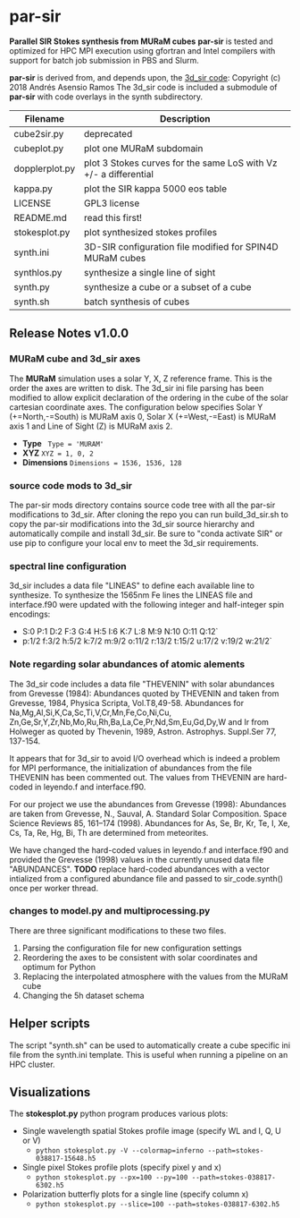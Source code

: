 # par-sir
**Parallel SIR Stokes synthesis from MURaM cubes**
**par-sir** is tested and optimized for HPC MPI execution using gfortran and Intel compilers
with support for batch job submission in PBS and Slurm.

**par-sir** is derived from, and depends upon,
the [3d_sir code](https://github.com/aasensio/3d_sir): Copyright (c) 2018 Andrés Asensio Ramos
The 3d_sir code is included a submodule of **par-sir** with code overlays in the synth subdirectory.

| Filename | Description |
| -------- | ----------- |
| cube2sir.py    | deprecated |
| cubeplot.py    | plot one MURaM subdomain |
| dopplerplot.py | plot 3 Stokes curves for the same LoS with Vz +/- a differential  |
| kappa.py       | plot the SIR kappa 5000 eos table |
| LICENSE        | GPL3 license |
| README.md | read this first! |
| stokesplot.py | plot synthesized stokes profiles |
| synth.ini | 3D-SIR configuration file modified for SPIN4D MURaM cubes |
| synthlos.py | synthesize a single line of sight |
| synth.py | synthesize a cube or a subset of a cube |
| synth.sh | batch synthesis of cubes  |

## Release Notes v1.0.0
### MURaM cube and 3d_sir axes
The **MURaM** simulation uses a solar Y, X, Z reference frame. This is the order the axes are written to disk.
The 3d_sir ini file parsing has been modified to allow explicit declaration of the ordering in the cube
of the solar cartesian coordinate axes.  The configuration below specifies 
Solar Y (+=North,-=South) is MURaM axis 0,
Solar X (+=West,-=East) is MURaM axis 1 and
Line of Sight (Z) is MURaM axis 2. 

- **Type** ` Type = 'MURAM'`
- **XYZ** `XYZ = 1, 0, 2`
- **Dimensions** `Dimensions = 1536, 1536, 128`

### source code mods to 3d_sir

The par-sir mods directory contains source code tree with all the par-sir modifications to 3d_sir.
After cloning the repo you can run build_3d_sir.sh to copy the par-sir modifications into
the 3d_sir source hierarchy and automatically compile and install 3d_sir.
Be sure to "conda activate SIR" or use pip to configure your local env to meet the 3d_sir requirements. 

### spectral line configuration

3d_sir includes a data file "LINEAS" to define each available line to synthesize.
To synthesize the 1565nm Fe lines the LINEAS file and interface.f90 were updated
with the following integer and half-integer spin encodings:
- S:0 P:1 D:2 F:3 G:4 H:5 I:6 K:7 L:8 M:9 N:10 O:11 Q:12`
- p:1/2 f:3/2 h:5/2 k:7/2 m:9/2 o:11/2 r:13/2 t:15/2 u:17/2 v:19/2 w:21/2`

### Note regarding solar abundances of atomic alements

The 3d_sir code includes a data file "THEVENIN" with solar abundances from Grevesse (1984):
	Abundances quoted by THEVENIN and taken from Grevesse, 1984, Physica Scripta, Vol.T8,49-58.
	Abundances for Na,Mg,Al,Si,K,Ca,Sc,Ti,V,Cr,Mn,Fe,Co,Ni,Cu,
	Zn,Ge,Sr,Y,Zr,Nb,Mo,Ru,Rh,Ba,La,Ce,Pr,Nd,Sm,Eu,Gd,Dy,W and Ir from Holweger
	as quoted by Thevenin, 1989, Astron. Astrophys. Suppl.Ser 77, 137-154.

It appears that for 3d_sir to avoid I/O overhead which is indeed a problem for MPI performance,
the initialization of abundances from the file THEVENIN has been commented out.
The values from THEVENIN are hard-coded in leyendo.f and interface.f90.

For our project we use the abundances from Grevesse (1998):
	Abundances are taken from Grevesse, N., Sauval, A. Standard Solar Composition. Space Science Reviews 85, 161–174 (1998).
	Abundances for As, Se, Br, Kr, Te, I, Xe, Cs, Ta, Re, Hg, Bi, Th are determined from meteorites.

We have changed the hard-coded values in leyendo.f and interface.f90 and provided the Grevesse (1998) values
in the currently unused data file "ABUNDANCES".
**TODO** replace hard-coded abundances with a vector intialized from a configured abundance file
and passed to sir_code.synth() once per worker thread.

### changes to model.py and multiprocessing.py

There are three significant modifications to these two files.
1. Parsing the configuration file for new configuration settings
1. Reordering the axes to be consistent with solar coordinates and optimum for Python
1. Replacing the interpolated atmosphere with the values from the MURaM cube
1. Changing the 5h dataset schema

## Helper scripts
The script "synth.sh" can be used to automatically create a cube specific ini file from the synth.ini template. 
This is useful when running a pipeline on an HPC cluster.

## Visualizations
The **stokesplot.py** python program produces various plots:
- Single wavelength spatial Stokes profile image (specify WL and I, Q, U or V)
  - `python stokesplot.py -V --colormap=inferno --path=stokes-038817-15648.h5`
- Single pixel Stokes profile plots (specify pixel y and x)
  - `python stokesplot.py --px=100 --py=100 --path=stokes-038817-6302.h5`
- Polarization butterfly plots for a single line (specify column x)
  - `python stokesplot.py --slice=100 --path=stokes-038817-6302.h5`

